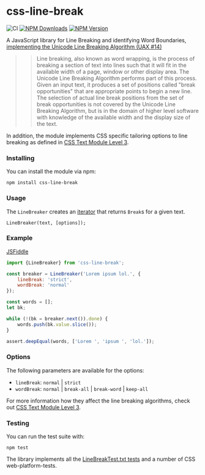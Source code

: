 css-line-break
==============

![CI](https://github.com/niklasvh/css-line-break/workflows/CI/badge.svg?branch=master)
[![NPM Downloads](https://img.shields.io/npm/dm/css-line-break.svg)](https://www.npmjs.org/package/css-line-break)
[![NPM Version](https://img.shields.io/npm/v/css-line-break.svg)](https://www.npmjs.org/package/css-line-break)

A JavaScript library for Line Breaking and identifying Word Boundaries, 
[implementing the Unicode Line Breaking Algorithm (UAX #14)](http://unicode.org/reports/tr14/)  

>> Line breaking, also known as word wrapping, is the process of breaking a section of text into 
lines such that it will fit in the available width of a page, window or other display area. 
The Unicode Line Breaking Algorithm performs part of this process. Given an input text, 
it produces a set of positions called "break opportunities" that are appropriate points to 
begin a new line. The selection of actual line break positions from the set of break opportunities 
is not covered by the Unicode Line Breaking Algorithm, but is in the domain of higher level 
software with knowledge of the available width and the display size of the text.

In addition, the module implements CSS specific tailoring options to line breaking as 
defined in [CSS Text Module Level 3](https://www.w3.org/TR/css-text-3/#line-breaking).

### Installing
You can install the module via npm:

    npm install css-line-break
  
### Usage
The `LineBreaker` creates an [iterator](https://developer.mozilla.org/en-US/docs/Web/JavaScript/Guide/Iterators_and_Generators) that returns `Break`s for a given text.

    LineBreaker(text, [options]);
    
### Example
[JSFiddle](https://jsfiddle.net/ofd3752k)
```javascript
import {LineBreaker} from 'css-line-break';

const breaker = LineBreaker('Lorem ipsum lol.', {
    lineBreak: 'strict',
    wordBreak: 'normal'
});

const words = [];
let bk;

while (!(bk = breaker.next()).done) {
    words.push(bk.value.slice());
}

assert.deepEqual(words, ['Lorem ', 'ipsum ', 'lol.']);
```    
### Options
The following parameters are available for the options:

 - `lineBreak`: `normal` | `strict`
 - `wordBreak`: `normal` | `break-all` | `break-word` | `keep-all`
 
For more information how they affect the line breaking algorithms, 
check out [CSS Text Module Level 3](https://www.w3.org/TR/css-text-3/#line-breaking).

### Testing
You can run the test suite with:

    npm test

The library implements all the [LineBreakTest.txt tests](http://www.unicode.org/Public/10.0.0/ucd/auxiliary/LineBreakTest.txt) 
 and a number of CSS web-platform-tests.